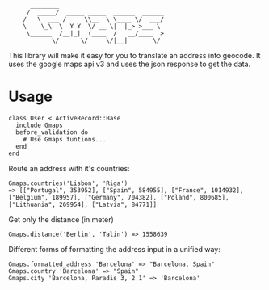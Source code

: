           ________                             
         /  _____/  _____ _____  ______  ______
        /   \  ___ /     \\__  \ \____ \/  ___/
        \    \_\  \  Y Y  \/ __ \|  |_> >___ \ 
         \______  /__|_|  (____  /   __/____  >
                \/      \/     \/|__|       \/ 


This library will make it easy for you to translate an address
into geocode. It uses the google maps api v3 and uses the json
response to get the data.

Usage
=====

    class User < ActiveRecord::Base
      include Gmaps
      before_validation do
        # Use Gmaps funtions...
      end
    end

Route an address with it's countries:

    Gmaps.countries('Lisbon', 'Riga') 
    => [["Portugal", 353952], ["Spain", 584955], ["France", 1014932], ["Belgium", 189957], ["Germany", 704382], ["Poland", 800685], ["Lithuania", 269954], ["Latvia", 84771]] 

Get only the distance (in meter)

    Gmaps.distance('Berlin', 'Talin') => 1558639

Different forms of formatting the address input in a unified way:

    Gmaps.formatted_address 'Barcelona' => "Barcelona, Spain" 
    Gmaps.country 'Barcelona' => "Spain" 
    Gmaps.city 'Barcelona, Paradis 3, 2 1' => 'Barcelona'



    
